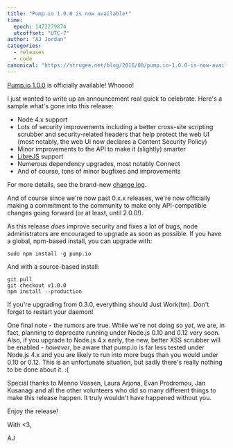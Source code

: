 ```yaml
---
title: "Pump.io 1.0.0 is now available!"
time:
  epoch: 1472279874
  utcoffset: "UTC-7"
author: "AJ Jordan"
categories:
  - releases
  - code
canonical: "https://strugee.net/blog/2016/08/pump.io-1.0.0-is-now-available"
---
```


[Pump.io 1.0.0][1] is officially available! Whoooo!

I just wanted to write up an announcement real quick to celebrate. Here's a sample what's gone into this release:

* Node 4.x support
* Lots of security improvements including a better cross-site scripting scrubber and security-related headers that help protect the web UI (most notably, the web UI now declares a Content Security Policy)
* Minor improvements to the API to make it (slightly) smarter
* [LibreJS][2] support
* Numerous dependency upgrades, most notably Connect
* And of course, tons of minor bugfixes and improvements

For more details, see the brand-new [change log][3].

And of course since we're now past 0.x.x releases, we're now officially making a commitment to the community to make only API-compatible changes going forward (or at least, until 2.0.0!).

As this release _does_ improve security and fixes a lot of bugs, node administrators are encouraged to upgrade as soon as possible. If you have a global, npm-based install, you can upgrade with:

    sudo npm install -g pump.io

And with a source-based install:

    git pull
    git checkout v1.0.0
	npm install --production

If you're upgrading from 0.3.0, everything should Just Work(tm). Don't forget to restart your daemon!

One final note - the rumors are true. While we're not doing so _yet_, we are, in fact, planning to deprecate running under Node.js 0.10 and 0.12 very soon. Also, if you upgrade to Node.js 4.x early, the new, better XSS scrubber will be enabled - _however_, be aware that pump.io is far less tested under Node.js 4.x and you are likely to run into more bugs than you would under 0.10 or 0.12. This is an unfortunate situation, but sadly there's really nothing to be done about it. :(

Special thanks to Menno Vossen, Laura Arjona, Evan Prodromou, Jan Kusanagi and all the other volunteers who did so many different things to make this release happen. It truly wouldn't have happened without you.

Enjoy the release!

With <3,

AJ

 [1]: https://github.com/e14n/pump.io/releases/tag/v1.0.0
 [2]: https://www.gnu.org/software/librejs/
 [3]: https://github.com/e14n/pump.io/blob/master/CHANGELOG.md#100---2016-08-26
